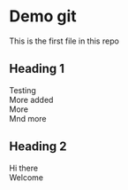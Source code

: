 # Demo git
This is the first file in this repo

## Heading 1
Testing\
More added\
More\
Mnd more
## Heading 2
Hi there\
Welcome